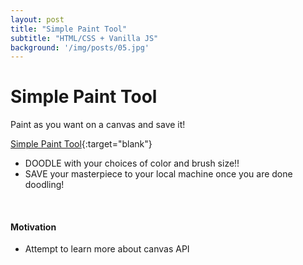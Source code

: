 ```yaml
---
layout: post
title: "Simple Paint Tool"
subtitle: "HTML/CSS + Vanilla JS"
background: '/img/posts/05.jpg'
---
```


# Simple Paint Tool
Paint as you want on a canvas and save it!

[Simple Paint Tool](https://haileykr.github.io/paintJS){:target="blank"}

* DOODLE with your choices of color and brush size!!
* SAVE your masterpiece to your local machine once you are done doodling!

<br>

#### Motivation
* Attempt to learn more about canvas API